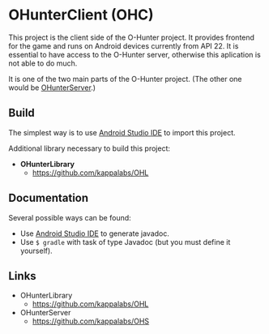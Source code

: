 OHunterClient (OHC)
===================

This project is the client side of the O-Hunter project. It provides frontend for the game and runs on Android devices currently from API 22. It is essential to have access to the O-Hunter server, otherwise this aplication is not able to do much.

It is one of the two main parts of the O-Hunter project. (The other one would be [OHunterServer](https://github.com/kappalabs/OHS).)

Build
-----
The simplest way is to use [Android Studio IDE](http://developer.android.com/sdk/index.html) to import this project.

Additional library necessary to build this project:
 - **OHunterLibrary**
   - https://github.com/kappalabs/OHL

Documentation
-------------
Several possible ways can be found:
 - Use [Android Studio IDE](http://developer.android.com/sdk/index.html) to generate javadoc.
 - Use ```$ gradle``` with task of type Javadoc (but you must define it yourself).

Links
-----
 - OHunterLibrary
    - https://github.com/kappalabs/OHL
 - OHunterServer
    - https://github.com/kappalabs/OHS
